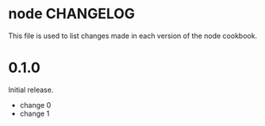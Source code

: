 # node CHANGELOG

This file is used to list changes made in each version of the node cookbook.

# 0.1.0

Initial release.

- change 0
- change 1

